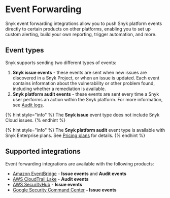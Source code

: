 # Event Forwarding

Snyk event forwarding integrations allow you to push Snyk platform events directly to certain products on other platforms, enabling you to set up custom alerting, build your own reporting, trigger automation, and more.&#x20;

## Event types

Snyk supports sending two different types of events:

1. **Snyk issue events** - these events are sent when new issues are discovered in a Snyk Project, or when an issue is updated. Each event contains information about the vulnerability or other problem found, including whether a remediation is available.&#x20;
2. **Snyk platform audit events** - these events are sent every time a Snyk user performs an action within the Snyk platform. For more information, see [Audit logs](../../snyk-admin/user-management-with-the-api/retrieve-audit-logs-of-user-initiated-activity-by-api-for-an-org-or-group.md).&#x20;

{% hint style="info" %}
The **Snyk issue** event type does not include Snyk Cloud issues.
{% endhint %}

{% hint style="info" %}
The **Snyk platform audit** event type is available with Snyk Enterprise plans. See [Pricing plans](../../implement-snyk/enterprise-implementation-guide/trial-limitations.md) for details.
{% endhint %}

## Supported integrations

Event forwarding integrations are available with the following products:

* [Amazon EventBridge](amazon-eventbridge.md) - **Issue events** and **Audit events**
* [AWS CloudTrail Lake](aws-cloudtrail-lake.md) - **Audit events**
* [AWS SecurityHub](aws-security-hub.md) - **Issue events**
* [Google Security Command Center](google-security-command-center.md) **- Issue events**
